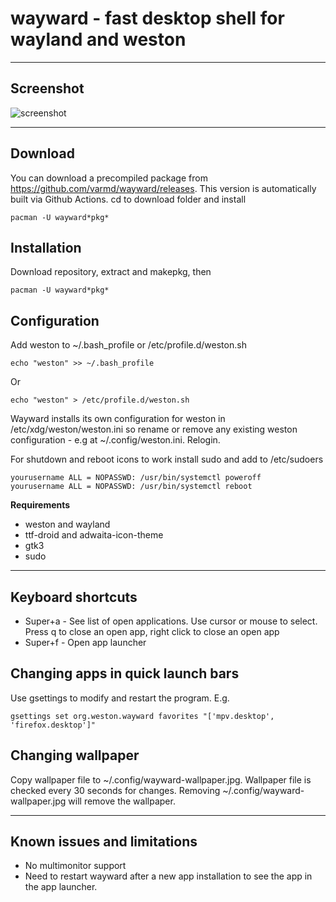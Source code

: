 # wayward - fast desktop shell for wayland and weston

----
## Screenshot

![screenshot](https://raw.githubusercontent.com/varmd/wayward/master/screenshot.png "Screenshot")

----
## Download

You can download a precompiled package from https://github.com/varmd/wayward/releases. This version is automatically built via Github Actions. cd to download folder and install

    pacman -U wayward*pkg*

## Installation

Download repository, extract and makepkg, then 

    pacman -U wayward*pkg*

## Configuration

Add weston to ~/.bash_profile or /etc/profile.d/weston.sh

    echo "weston" >> ~/.bash_profile
    
Or

    echo "weston" > /etc/profile.d/weston.sh

Wayward installs its own configuration for weston in /etc/xdg/weston/weston.ini so rename or remove any existing weston configuration - e.g at ~/.config/weston.ini.  Relogin.

For shutdown and reboot icons to work install sudo and add to /etc/sudoers

    yourusername ALL = NOPASSWD: /usr/bin/systemctl poweroff
    yourusername ALL = NOPASSWD: /usr/bin/systemctl reboot

**Requirements**

* weston and wayland
* ttf-droid and adwaita-icon-theme
* gtk3
* sudo

----
## Keyboard shortcuts

* Super+a - See list of open applications. Use cursor or mouse to select. Press q
  to close an open app, right click to close an open app
* Super+f - Open app launcher

## Changing apps in quick launch bars

Use gsettings to modify and restart the program. E.g.

    gsettings set org.weston.wayward favorites "['mpv.desktop', 'firefox.desktop']"

## Changing wallpaper

Copy wallpaper file to ~/.config/wayward-wallpaper.jpg. Wallpaper file is checked every 30 seconds for changes. Removing ~/.config/wayward-wallpaper.jpg will remove the wallpaper.

----
## Known issues and limitations

* No multimonitor support
* Need to restart wayward after a new app installation to see the app in the app launcher.




